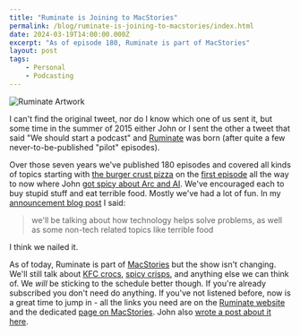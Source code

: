 ```yaml
---
title: "Ruminate is Joining to MacStories"
permalink: /blog/ruminate-is-joining-to-macstories/index.html
date: 2024-03-19T14:00:00.000Z
excerpt: "As of episode 180, Ruminate is part of MacStories"
layout: post
tags:
    - Personal
    - Podcasting
---
```


![Ruminate Artwork](https://cdn.rknight.me/site/ruminate-rounded-sm.jpg)

I can't find the original tweet, nor do I know which one of us sent it, but some time in the summer of 2015 either John or I sent the other a tweet that said "We should start a podcast" and [Ruminate](https://rumimatepodcast.com) was born (after quite a few never-to-be-published "pilot" episodes).

Over those seven years we've published 180 episodes and covered all kinds of topics starting with [the burger crust pizza](https://www.theguardian.com/global-development/2014/mar/02/pizza-hut-2880-calorie-monstrosity-worlds-burgeoning-food-crisis) on the [first episode](https://ruminatepodcast.com/1/) all the way to now where John [got spicy about Arc and AI](https://ruminatepodcast.com/179/). We've encouraged each to buy stupid stuff and eat terrible food. Mostly we've had a lot of fun. In my [announcement blog post](https://rknight.me/blog/ruminate-podcast/) I said:

> we'll be talking about how technology helps solve problems, as well as some non-tech related topics like terrible food

I think we nailed it.

As of today, Ruminate is part of [MacStories](https://macstories.net/ruminate) but the show isn't changing. We'll still talk about [KFC crocs](https://www.crocs.com/KFC.html), [spicy crisps](https://www.panchosburritos.co.uk/product/takis-crisps/), and anything else we can think of. We _will_ be sticking to the schedule better though. If you're already subscribed you don't need do anything. If you've not listened before, now is a great time to jump in - all the links you need are on the [Ruminate website](https://ruminatepodcast.com) and the dedicated [page on MacStories](https://macstories.net/ruminate). John also [wrote a post about it here](https://www.macstories.net/news/ruminate-joins-macstories).

